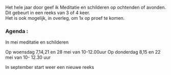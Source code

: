 Het hele jaar door geef ik Meditatie en schilderen op ochtenden of avonden. Dit gebeurt in een reeks van 3 of 4 keer.  
Het is ook mogelijk, in overleg,  om 1x op proef te komen.  



### Agenda  : 


In mei meditatie en schilderen 

Op woensdag 7,14,21 en 28 mei van 10-12.00uur
Op donderdag 8,15 en 22 mei  van 10- 12.30 uur


In september start weer een nieuwe reeks
























    

  
         
   




